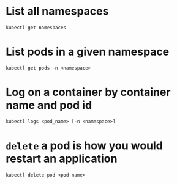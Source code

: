 # List all namespaces
`kubectl get namespaces`
# List pods in a given namespace
`kubectl get pods -n <namespace>`
# Log on a container by container name and pod id
`kubectl logs <pod_name> [-n <namespace>]`

# `delete` a pod is how you would restart an application
`kubectl delete pod <pod name>`
